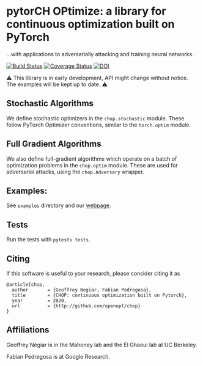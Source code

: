 # pytorCH OPtimize: a library for continuous optimization built on PyTorch

...with applications to adversarially attacking and training neural networks.

[![Build Status](https://travis-ci.org/openopt/chop.svg?branch=master)](https://travis-ci.org/openopt/chop)
[![Coverage Status](https://coveralls.io/repos/github/openopt/chop/badge.svg?branch=master)](https://coveralls.io/github/openopt/chop?branch=master)
[![DOI](https://zenodo.org/badge/310693245.svg)](https://zenodo.org/badge/latestdoi/310693245)

:warning: This library is in early development, API might change without notice. The examples will be kept up to date. :warning:

## Stochastic Algorithms

We define stochastic optimizers in the `chop.stochastic` module. These follow PyTorch Optimizer conventions, similar to the `torch.optim` module.

## Full Gradient Algorithms

We also define full-gradient algorithms which operate on a batch of optimization problems in the `chop.optim` module. These are used for adversarial attacks, using the `chop.Adversary` wrapper.

## Examples:
  
  See `examples` directory and our [webpage](http://openo.pt/chop/auto_examples/index.html).

## Tests

Run the tests with `pytests tests`.

## Citing

If this software is useful to your research, please consider citing it as

```
@article{chop,
  author       = {Geoffrey Negiar, Fabian Pedregosa},
  title        = {CHOP: continuous optimization built on Pytorch},
  year         = 2020,
  url          = {http://github.com/openopt/chop}
}
```

## Affiliations

Geoffrey Négiar is in the Mahoney lab and the El Ghaoui lab at UC Berkeley.

Fabian Pedregosa is at Google Research.
